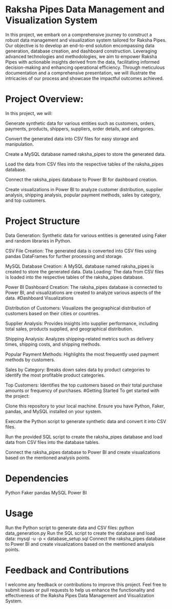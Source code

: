 
# Raksha Pipes Data Management and Visualization System 

In this project, we embark on a comprehensive journey to construct a robust data management and visualization system tailored for Raksha Pipes. Our objective is to develop an end-to-end solution encompassing data generation, database creation, and dashboard construction. Leveraging advanced technologies and methodologies, we aim to empower Raksha Pipes with actionable insights derived from the data, facilitating informed decision-making and enhancing operational efficiency. Through meticulous documentation and a comprehensive presentation, we will illustrate the intricacies of our process and showcase the impactful outcomes achieved.


# Project Overview:

In this project, we will:

Generate synthetic data for various entities such as customers, orders, payments, products, shippers, suppliers, order details, and categories.

Convert the generated data into CSV files for easy storage and manipulation.

Create a MySQL database named raksha_pipes to store the generated data.

Load the data from CSV files into the respective tables of the raksha_pipes database.

Connect the raksha_pipes database to Power BI for dashboard creation.

Create visualizations in Power BI to analyze customer distribution, supplier analysis, shipping analysis, popular payment methods, sales by category, and top customers.


# Project Structure
Data Generation: Synthetic data for various entities is generated using Faker and random libraries in Python.

CSV File Creation: The generated data is converted into CSV files using pandas DataFrames for further processing and storage.

MySQL Database Creation: A MySQL database named raksha_pipes is created to store the generated data.
Data Loading: The data from CSV files is loaded into the respective tables of the raksha_pipes database.

Power BI Dashboard Creation: The raksha_pipes database is connected to Power BI, and visualizations are created to analyze various aspects of the data.
#Dashboard Visualizations

Distribution of Customers: Visualizes the geographical distribution of customers based on their cities or countries.

Supplier Analysis: Provides insights into supplier performance, including total sales, products supplied, and geographical distribution.

Shipping Analysis: Analyzes shipping-related metrics such as delivery times, shipping costs, and shipping methods.

Popular Payment Methods: Highlights the most frequently used payment methods by customers.

Sales by Category: Breaks down sales data by product categories to identify the most profitable product categories.

Top Customers: Identifies the top customers based on their total purchase amounts or frequency of purchases.
#Getting Started
To get started with the project:

Clone this repository to your local machine.
Ensure you have Python, Faker, pandas, and MySQL installed on your system.

Execute the Python script to generate synthetic data and convert it into CSV files.

Run the provided SQL script to create the raksha_pipes database and load data from CSV files into the database tables.

Connect the raksha_pipes database to Power BI and create visualizations based on the mentioned analysis points.
# Dependencies


Python
Faker
pandas
MySQL
Power BI
# Usage

Run the Python script to generate data and CSV files: python data_generation.py
Run the SQL script to create the database and load data: mysql -u <username> -p <password> < database_setup.sql
Connect the raksha_pipes database to Power BI and create visualizations based on the mentioned analysis points.
# Feedback and Contributions
I welcome any feedback or contributions to improve this project. Feel free to submit issues or pull requests to help us enhance the functionality and effectiveness of the Raksha Pipes Data Management and Visualization System.

